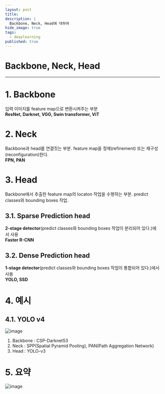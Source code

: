 ```yaml
---
layout: post
title: 
description: |
  Backbone, Neck, Head에 대하여
hide_image: true
tags:
  - deeplearning
published: true
---
```


# Backbone, Neck, Head
* * *

# 1. Backbone
입력 이미지를 feature map으로 변환시켜주는 부분   
**ResNet, Darknet, VGG, Swin transformer, ViT**

# 2. Neck
Backbone과 head를 연결짓는 부분. feature map을 정제(refinement) 또는 재구성(reconfiguration)한다.      
**FPN, PAN**

# 3. Head
Backbone에서 추출한 feature map의 locaton 작업을 수행하는 부분. predict classes와 bounding boxes 작업.   

## 3.1. Sparse Prediction head
**2-stage detector**(predict classes와 bounding boxes 작업이 분리되어 있다.)에서 사용     
**Faster R-CNN**
## 3.2. Dense Prediction head
**1-stage detector**(predict classes와 bounding boxes 작업이 통합되어 있다.)에서 사용   
**YOLO, SSD**


# 4. 예시
## 4.1. YOLO v4
![image](https://user-images.githubusercontent.com/69246778/176678827-2753a244-f750-4154-b7ad-92374012730f.png)
1) Backbone : CSP-Darknet53   
2) Neck : SPP(Spatial Pyramid Pooling), PAN(Path Aggregation Network)   
3) Head : YOLO-v3   

# 5. 요약
![image](https://user-images.githubusercontent.com/69246778/176684168-b4bd1555-87e9-4719-8b04-c1182ae25845.png)
